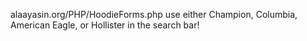 alaayasin.org/PHP/HoodieForms.php
use either Champion, Columbia, American Eagle, or Hollister in the search bar!
